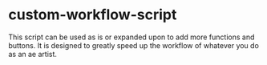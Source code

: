 # custom-workflow-script
This script can be used as is or expanded upon to add more functions and buttons. It is designed to greatly speed up the workflow of whatever you do as an ae artist.